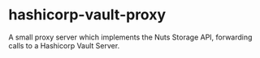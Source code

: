 # hashicorp-vault-proxy
A small proxy server which implements the Nuts Storage API, forwarding calls to a Hashicorp Vault Server.
